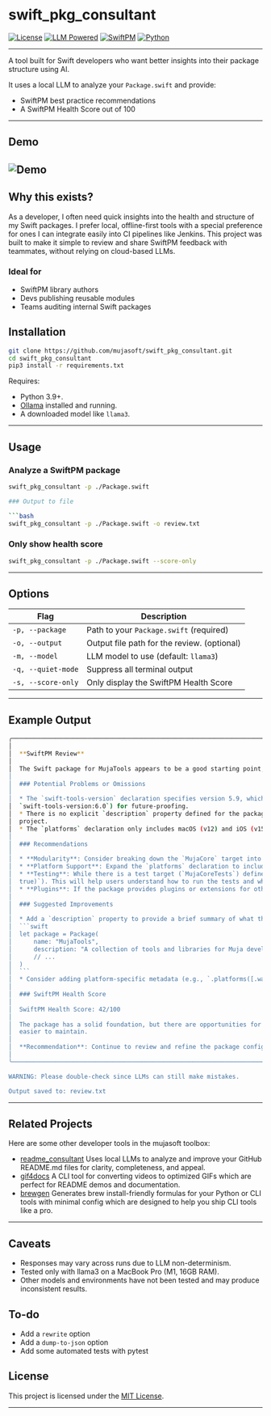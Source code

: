 # swift_pkg_consultant

[![License](https://img.shields.io/badge/license-MIT-green.svg)](LICENSE)
[![LLM Powered](https://img.shields.io/badge/LLM-Ollama%20%7C%20LLaMA3-blue.svg)](https://ollama.ai)
[![SwiftPM](https://img.shields.io/badge/SwiftPM-Inspector-informational)](https://swift.org/package-manager/)
[![Python](https://img.shields.io/badge/Python-3.9+-blue.svg)](https://www.python.org/)


---

A tool built for Swift developers who want better insights into their package structure using AI.

It uses a local LLM to analyze your `Package.swift` and provide:

- SwiftPM best practice recommendations
- A SwiftPM Health Score out of 100

---

## Demo

![Demo](./Demo.gif)  
---

## Why this exists?
As a developer, I often need quick insights into the health and structure of my Swift packages. I prefer local, offline-first tools with a special preference for ones I can integrate easily into CI pipelines like Jenkins. This project was built to make it simple to review and share SwiftPM feedback with teammates, without relying on cloud-based LLMs.

### Ideal for

- SwiftPM library authors
- Devs publishing reusable modules
- Teams auditing internal Swift packages

## Installation

```bash
git clone https://github.com/mujasoft/swift_pkg_consultant.git
cd swift_pkg_consultant
pip3 install -r requirements.txt
```

Requires:
- Python 3.9+.
- [Ollama](https://ollama.ai) installed and running.
- A downloaded model like `llama3`.
---

## Usage

### Analyze a SwiftPM package

```bash
swift_pkg_consultant -p ./Package.swift

### Output to file

```bash
swift_pkg_consultant -p ./Package.swift -o review.txt
```

### Only show health score

```bash
swift_pkg_consultant -p ./Package.swift --score-only
```

---

## Options

| Flag | Description |
|------|-------------|
| `-p, --package` | Path to your `Package.swift` (required) |
| `-o, --output`  | Output file path for the review. (optional) |
| `-m, --model`   | LLM model to use (default: `llama3`) |
| `-q, --quiet-mode` | Suppress all terminal output |
| `-s, --score-only` | Only display the SwiftPM Health Score |

---

## Example Output

```bash
╭────────────────────────────────────────────────────────────────────────── Review Made for "tests/example_swift_package/Package.swift" ───────────────────────────────────────────────────────────────────────────╮
│                                                                                                                                                                                                                  │
│  **SwiftPM Review**                                                                                                                                                                                              │
│                                                                                                                                                                                                                  │
│  The Swift package for MujaTools appears to be a good starting point, but there are some areas that can be improved upon. Here's a breakdown of the findings:                                                    │
│                                                                                                                                                                                                                  │
│  ### Potential Problems or Omissions                                                                                                                                                                             │
│                                                                                                                                                                                                                  │
│  * The `swift-tools-version` declaration specifies version 5.9, which may not be compatible with the latest Swift compiler versions. It's recommended to use the latest supported version (e.g.,                 │
│  `swift-tools-version:6.0`) for future-proofing.                                                                                                                                                                 │
│  * There is no explicit `description` property defined for the package or its products. This makes it harder for users to understand what the package does and why they might want to include it in their        │
│  project.                                                                                                                                                                                                        │
│  * The `platforms` declaration only includes macOS (v12) and iOS (v15), which may limit the package's usefulness on other platforms.                                                                             │
│                                                                                                                                                                                                                  │
│  ### Recommendations                                                                                                                                                                                             │
│                                                                                                                                                                                                                  │
│  * **Modularity**: Consider breaking down the `MujaCore` target into smaller, more focused modules or subtargets. This will make it easier to reuse individual components in other projects.                     │
│  * **Platform Support**: Expand the `platforms` declaration to include support for watchOS and tvOS, if applicable.                                                                                              │
│  * **Testing**: While there is a test target (`MujaCoreTests`) defined, consider adding more specific testing metadata (e.g., `.testTarget(name: "MujaCoreTests", dependencies: ["MujaCore"], executable:        │
│  true)`). This will help users understand how to run the tests and what they cover.                                                                                                                              │
│  * **Plugins**: If the package provides plugins or extensions for other packages or frameworks, consider defining them as separate targets within this package.                                                  │
│                                                                                                                                                                                                                  │
│  ### Suggested Improvements                                                                                                                                                                                      │
│                                                                                                                                                                                                                  │
│  * Add a `description` property to provide a brief summary of what the package does:                                                                                                                             │
│  ```swift                                                                                                                                                                                                        │
│  let package = Package(                                                                                                                                                                                          │
│      name: "MujaTools",                                                                                                                                                                                          │
│      description: "A collection of tools and libraries for Muja development",                                                                                                                                    │
│      // ...                                                                                                                                                                                                      │
│  )                                                                                                                                                                                                               │
│  ```                                                                                                                                                                                                             │
│  * Consider adding platform-specific metadata (e.g., `.platforms([.watchOS(.v7), .tvOS(.v15)])`) to support additional platforms.                                                                                │
│                                                                                                                                                                                                                  │
│  ### SwiftPM Health Score                                                                                                                                                                                        │
│                                                                                                                                                                                                                  │
│  SwiftPM Health Score: 42/100                                                                                                                                                                                    │
│                                                                                                                                                                                                                  │
│  The package has a solid foundation, but there are opportunities for improvement in terms of modularity, platform support, and testing. By addressing these areas, the package can become more robust and        │
│  easier to maintain.                                                                                                                                                                                             │
│                                                                                                                                                                                                                  │
│  **Recommendation**: Continue to review and refine the package configuration to improve its overall health score.                                                                                                │
│                                                                                                                                                                                                                  │
╰────────────────────────────────────────────────────────────────────────────────────── LLM Powered Improvements by "llama3" ──────────────────────────────────────────────────────────────────────────────────────╯

WARNING: Please double-check since LLMs can still make mistakes.

Output saved to: review.txt

```

---
## Related Projects
Here are some other developer tools in the mujasoft toolbox:

- [readme_consultant](https://github.com/mujasoft/readme_consultant)
Uses local LLMs to analyze and improve your GitHub README.md files for clarity, completeness, and appeal.
- [gif4docs](https://github.com/mujasoft/gif4docs)
A CLI tool for converting videos to optimized GIFs which are perfect for README demos and documentation.
- [brewgen](https://github.com/mujasoft/brewgen)
Generates brew install-friendly formulas for your Python or CLI tools with minimal config which are designed to help you ship CLI tools like a pro.

---

## Caveats
- Responses may vary across runs due to LLM non-determinism.
- Tested only with llama3 on a MacBook Pro (M1, 16GB RAM).
- Other models and environments have not been tested and may produce inconsistent results.

## To-do
- Add a `rewrite` option
- Add a `dump-to-json` option
- Add some automated tests with pytest

## License

This project is licensed under the [MIT License](LICENSE).

---
